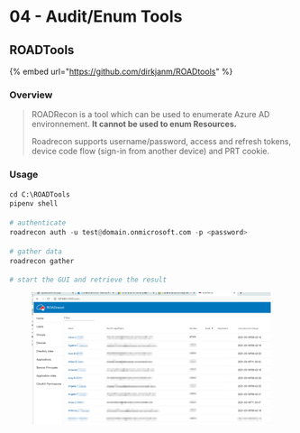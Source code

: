 # 04 - Audit/Enum Tools

## ROADTools

{% embed url="https://github.com/dirkjanm/ROADtools" %}

### Overview

> ROADRecon is a tool which can be used to enumerate Azure AD environnement. **It cannot be used to enum Resources.**
>
> Roadrecon supports username/password, access and refresh tokens, device code flow (sign-in from another device) and PRT cookie.

### Usage

```python
cd C:\ROADTools
pipenv shell

# authenticate 
roadrecon auth -u test@domain.onmicrosoft.com -p <password>

# gather data
roadrecon gather

# start the GUI and retrieve the result
```

<figure><img src="../../../../.gitbook/assets/image (1).png" alt=""><figcaption></figcaption></figure>



